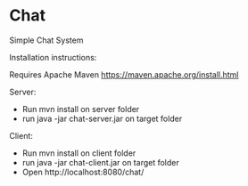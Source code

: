 # Chat
Simple Chat System

Installation instructions:

Requires Apache Maven https://maven.apache.org/install.html

Server:

- Run mvn install on server folder
- run java -jar chat-server.jar on target folder

Client:
- Run mvn install on client folder
- run java -jar chat-client.jar on target folder
- Open http://localhost:8080/chat/


